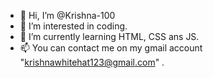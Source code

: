 - 👋 Hi, I’m @Krishna-100
- 👀 I’m interested in coding.
- 🌱 I’m currently learning HTML, CSS ans JS.
- 📫 You can contact me on my gmail account "krishnawhitehat123@gmail.com" .

<!---
Krishna-100/Krishna-100 is a ✨ special ✨ repository because its `README.md` (this file) appears on your GitHub profile.
You can click the Preview link to take a look at your changes.
--->
